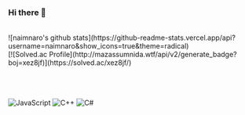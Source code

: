 ### Hi there 👋

<br>
![naimnaro's github stats](https://github-readme-stats.vercel.app/api?username=naimnaro&show_icons=true&theme=radical)
<br>
[![Solved.ac Profile](http://mazassumnida.wtf/api/v2/generate_badge?boj=xez8jf)](https://solved.ac/xez8jf/)

<br><br><br>
![JavaScript](https://img.shields.io/badge/JavaScript-F7DF1E?style=for-the-badge&logo=javascript&logoColor=black)
![C++](https://img.shields.io/badge/C++-00599C?style=for-the-badge&logo=c%2B%2B&logoColor=white)
![C#](https://img.shields.io/badge/C%23-512BD4?style=for-the-badge&logo=c-sharp&logoColor=white)



